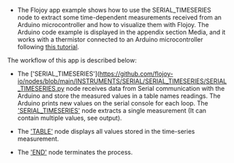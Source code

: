 - The Flojoy app example shows how to use the SERIAL_TIMESERIES node to extract some time-dependent measurements
  received from an Arduino microcontroller and how to visualize them with Flojoy. The Arduino code example is displayed in the appendix section Media, and it works with a thermistor connected to an Arduino microcontroller following [this tutorial](https://learn.adafruit.com/thermistor/using-a-thermistor).

The workflow of this app is described below:

- The ['SERIAL_TIMESERIES'](https://github.com/flojoy-io/nodes/blob/main/INSTRUMENTS/SERIAL/SERIAL_TIMESERIES/SERIAL_TIMESERIES.py node receives data from Serial communication with the Arduino and store the measured values in a table names readings. The Arduino prints new values on the serial console for each loop. The ['SERIAL_TIMESERIES'](https://github.com/flojoy-io/nodes/blob/main/INSTRUMENTS/LABJACK/LABJACKU3/KEITHLEY2400.py) node extracts a single measurement (It can contain multiple values, see output).

- The ['TABLE'](https://github.com/flojoy-io/nodes/blob/main/VISUALIZERS/PLOTLY/TABLE/TABLE.py) node displays all values stored in the time-series measurement.

- The ['END'](https://github.com/flojoy-io/nodes/blob/main/LOGIC_GATES/TERMINATORS/END/END.py) node terminates the process.
